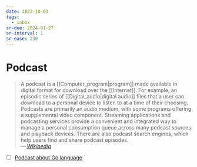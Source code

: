 ```yaml
---
date: 2023-10-03
tags:
  - inbox
sr-due: 2024-01-27
sr-interval: 1
sr-ease: 230
---
```


# Podcast

> A podcast is a [[Computer_program|program]] made available in digital format
> for download over the [[Internet]]. For example, an episodic series of
> [[Digital_audio|digital audio]] files that a user can download to a personal
> device to listen to at a time of their choosing. Podcasts are primarily an
> audio medium, with some programs offering a supplemental video component.
> Streaming applications and podcasting services provide a convenient and
> integrated way to manage a personal consumption queue across many podcast
> sources and playback devices. There are also podcast search engines, which
> help users find and share podcast episodes.\
> — <cite>[Wikipedia](https://en.wikipedia.org/wiki/Podcast)</cite>

- [ ] [Podcast about Go language](https://cdn.changelog.com/uploads/podcast/3/the-changelog-3.mp3)
